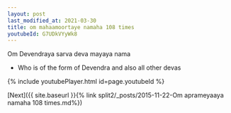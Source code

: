 ```yaml
---
layout: post
last_modified_at: 2021-03-30
title: om mahaamoortaye namaha 108 times
youtubeId: G7UDkVYyWk8
---
```

 
 
Om Devendraya sarva deva mayaya nama 
 
 -  Who is of the form of Devendra and also all other devas 
 
  
 
  
 
 
 
 
 
 


{% include youtubePlayer.html id=page.youtubeId %}
 
[Next]({{ site.baseurl }}{% link  split2/_posts/2015-11-22-Om aprameyaaya namaha 108 times.md%})
 

